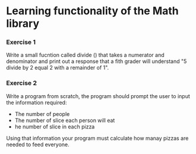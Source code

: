 # Learning functionality of the Math library

### **Exercise 1**

Write a small fucntion called divide () that takes a numerator and denominator and print out a response that a fith grader will understand  "5 divide by 2 equal 2 with a remainder of 1".

### **Exercise 2**

Write a program from scratch, the program should prompt the user to input the information required:
   - The number of people
   - The number of slice each person will eat
   - he number of slice in each pizza

Using that information your program must calculate how manay pizzas are needed
to feed everyone.  



